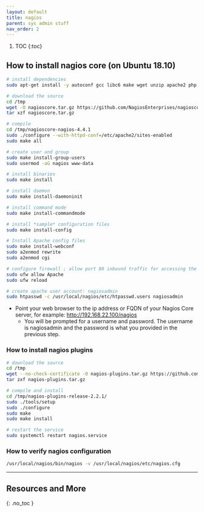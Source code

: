 ```yaml
---
layout: default
title: nagios
parent: sys admin stuff
nav_order: 2
---
```


1. TOC
{:toc}

## How to install nagios core (on Ubuntu 18.10)
```bash
# install dependencies
sudo apt-get install -y autoconf gcc libc6 make wget unzip apache2 php libapache2-mod-php7.2 libgd-dev

# download the source
cd /tmp
wget -O nagioscore.tar.gz https://github.com/NagiosEnterprises/nagioscore/archive/nagios-4.4.1.tar.gz
tar xzf nagioscore.tar.gz

# compile
cd /tmp/nagioscore-nagios-4.4.1
sudo ./configure --with-httpd-conf=/etc/apache2/sites-enabled
sudo make all

# create user and group
sudo make install-group-users
sudo usermod -aG nagios www-data

# install binaries
sudo make install

# install daemon
sudo make install-daemoninit

# install command mode
sudo make install-commandmode

# install *sample* configuration files
sudo make install-config

# Install Apache config files
sudo make install-webconf
sudo a2enmod rewrite
sudo a2enmod cgi

# configure firewall ; allow port 80 inbound traffic for accessing the web interface
sudo ufw allow Apache
sudo ufw reload

# create apache user account: nagiosadmin
sudo htpasswd -c /usr/local/nagios/etc/htpasswd.users nagiosadmin
```

- Point your web browser to the ip address or FQDN of your Nagios Core server, for example:  http://192.168.22.100/nagios
  - You will be prompted for a username and password. The username is nagiosadmin and the password is what you provided in the previous step.

### How to install nagios plugins
```bash
# download the source
cd /tmp
wget --no-check-certificate -O nagios-plugins.tar.gz https://github.com/nagios-plugins/nagios-plugins/archive/release-2.2.1.tar.gz
tar zxf nagios-plugins.tar.gz

# compile and install
cd /tmp/nagios-plugins-release-2.2.1/
sudo ./tools/setup
sudo ./configure
sudo make
sudo make install

# restart the service
sudo systemctl restart nagios.service
```

### How to verify nagios configuration
```bash
/usr/local/nagios/bin/nagios -v /usr/local/nagios/etc/nagios.cfg
```

---

## Resources and More
{: .no_toc }
